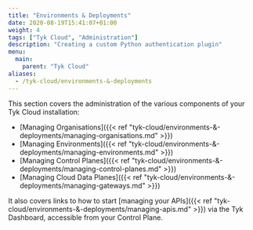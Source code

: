 ```yaml
---
title: "Environments & Deployments"
date: 2020-08-19T15:41:07+01:00
weight: 4
tags: ["Tyk Cloud", "Administration"]
description: "Creating a custom Python authentication plugin"
menu:
  main:
    parent: "Tyk Cloud"
aliases:
  - /tyk-cloud/environments-&-deployments
---
```


This section covers the administration of the various components of your Tyk Cloud installation:

* [Managing Organisations]({{< ref "tyk-cloud/environments-&-deployments/managing-organisations.md" >}})
* [Managing Environments]({{< ref "tyk-cloud/environments-&-deployments/managing-environments.md" >}})
* [Managing Control Planes]({{< ref "tyk-cloud/environments-&-deployments/managing-control-planes.md" >}})
* [Managing Cloud Data Planes]({{< ref "tyk-cloud/environments-&-deployments/managing-gateways.md" >}})

It also covers links to how to start [managing your APIs]({{< ref "tyk-cloud/environments-&-deployments/managing-apis.md" >}}) via the Tyk Dashboard, accessible from your Control Plane.
